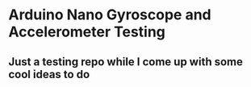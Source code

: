 # Arduino Nano Gyroscope and Accelerometer Testing 

## Just a testing repo while I come up with some cool ideas to do

